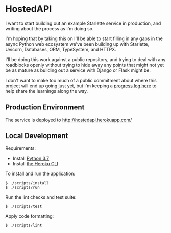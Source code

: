 # HostedAPI

I want to start building out an example Starlette service in production,
and writing about the process as I'm doing so.

I'm hoping that by taking this on I'll be able to start filling in any gaps
in the async Python web ecosystem we've been building up with Starlette, Uvicorn,
Databases, ORM, TypeSystem, and HTTPX.

I'll be doing this work against a public repository, and trying to deal with any
roadblocks openly without trying to hide away any points that might not yet be
as mature as building out a service with Django or Flask might be.

I don't want to make too much of a public commitment about where this project
will end up going just yet, but I'm keeping a [progress log here](https://github.com/encode/hostedapi.com/blob/master/PROGRESS.md) to help share the learnings along the way.

## Production Environment

The service is deployed to http://hostedapi.herokuapp.com/

## Local Development

Requirements:

* Install [Python 3.7](https://www.python.org/downloads/)
* Install [the Heroku CLI](https://devcenter.heroku.com/articles/heroku-cli)

To install and run the application:

```shell
$ ./scripts/install
$ ./scripts/run
```

Run the lint checks and test suite:

```shell
$ ./scripts/test
```

Apply code formatting:

```shell
$ ./scripts/lint
```
